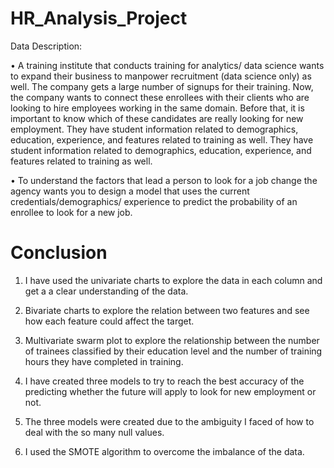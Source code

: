# HR_Analysis_Project
Data Description:

• A training institute that conducts training for analytics/ data science wants to
expand their business to manpower recruitment (data science only) as well.
The company gets a large number of signups for their training. Now, the company wants to
connect these enrollees with their clients who are looking to hire employees
working in the same domain. Before that, it is important to know which of these
candidates are really looking for new employment. They have student
information related to demographics, education, experience, and features related
to training as well. They have student information related to demographics,
education, experience, and features related to training as well.

• To understand the factors that lead a person to look for a job change the agency
wants you to design a model that uses the current credentials/demographics/
experience to predict the probability of an enrollee to look for a new job.

# Conclusion
1. I have used the univariate charts to explore the data in each column and get a
a clear understanding of the data.

2. Bivariate charts to explore the relation between two features and
see how each feature could affect the target.

3. Multivariate swarm plot to explore the relationship between the
number of trainees classified by their education level and the number of training
hours they have completed in training.

4. I have created three models to try to reach the best accuracy of the predicting
whether the future will apply to look for new employment or not.

5. The three models were created due to the ambiguity I faced of how to deal with
the so many null values.

6. I used the SMOTE algorithm to overcome the imbalance of the data.
